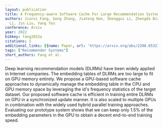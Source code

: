 ```yaml
---
layout: publication
title: A Frequency-aware Software Cache For Large Recommendation System Embeddings
authors: Jiarui Fang, Geng Zhang, Jiatong Han, Shenggui Li, Zhengda Bian, Yongbin
  Li, Jin Liu, Yang You
conference: Arxiv
year: 2022
bibkey: fang2022a
citations: 1
additional_links: [{name: Paper, url: 'https://arxiv.org/abs/2208.05321'}]
tags: ["Recommender Systems"]
short_authors: Fang et al.
---
```

Deep learning recommendation models (DLRMs) have been widely applied in
Internet companies. The embedding tables of DLRMs are too large to fit on GPU
memory entirely. We propose a GPU-based software cache approaches to
dynamically manage the embedding table in the CPU and GPU memory space by
leveraging the id's frequency statistics of the target dataset. Our proposed
software cache is efficient in training entire DLRMs on GPU in a synchronized
update manner. It is also scaled to multiple GPUs in combination with the
widely used hybrid parallel training approaches. Evaluating our prototype
system shows that we can keep only 1.5% of the embedding parameters in the GPU
to obtain a decent end-to-end training speed.